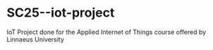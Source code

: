 # SC25--iot-project
IoT Project done for the Applied Internet of Things course offered by Linnaeus University
